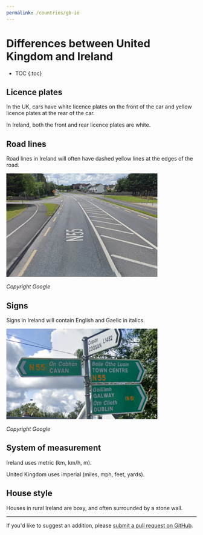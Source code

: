 ```yaml
---
permalink: /countries/gb-ie
---
```


# Differences between United Kingdom and Ireland

* TOC
{:toc}

## Licence plates

In the UK, cars have white licence plates on the front of the car and yellow licence plates at the rear of the car.

In Ireland, both the front and rear licence plates are white.

## Road lines

Road lines in Ireland will often have dashed yellow lines at the edges of the road.

![](ie-road-lines.png)

_Copyright Google_

## Signs

Signs in Ireland will contain English and Gaelic in italics.

![](ie-sign.png)

_Copyright Google_

## System of measurement

Ireland uses metric (km, km/h, m).

United Kingdom uses imperial (miles, mph, feet, yards).

## House style

Houses in rural Ireland are boxy, and often surrounded by a stone wall.

---

If you'd like to suggest an addition, please [submit a pull request on GitHub](https://github.com/ntzm/geo-stats/edit/master/docs/countries/gb-ie/index.md).
